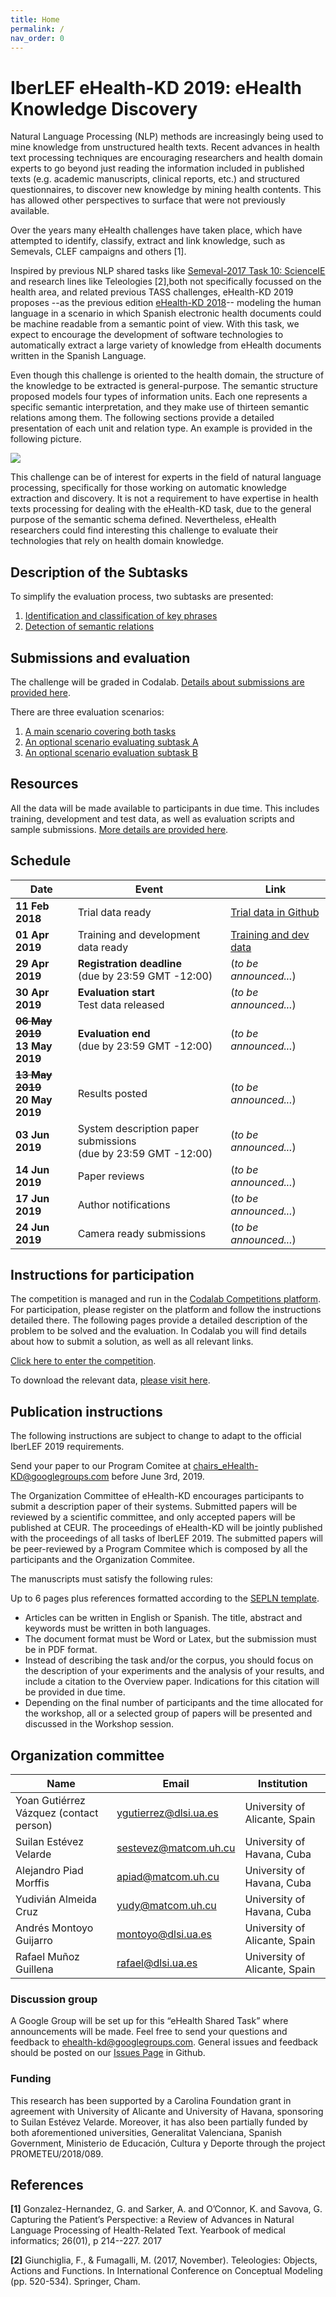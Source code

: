```yaml
---
title: Home
permalink: /
nav_order: 0
---
```


# IberLEF eHealth-KD 2019: eHealth Knowledge Discovery

Natural Language Processing (NLP) methods are increasingly being used to mine knowledge from unstructured health texts. Recent advances in health text processing techniques are encouraging researchers and health domain experts to go beyond just reading the information included in published texts (e.g. academic manuscripts, clinical reports, etc.) and structured questionnaires, to discover new knowledge by mining health contents. This has allowed other perspectives to surface that were not previously available.

Over the years many eHealth challenges have taken place, which have attempted to identify, classify, extract and link knowledge, such as Semevals, CLEF campaigns and others [1].

Inspired by previous NLP shared tasks like [Semeval-2017 Task 10: ScienceIE](http://alt.qcri.org/semeval2017/task10/) and research lines like Teleologies [2],both not specifically focussed on the health area, and related previous TASS challenges, eHealth-KD 2019 proposes --as the previous edition [eHealth-KD 2018](http://www.sepln.org/workshops/tass/2018/task-3/)--  modeling the human language in a scenario in which Spanish electronic health documents could be machine readable from a semantic point of view. With this task, we expect to encourage the development of software technologies to automatically extract a large variety of knowledge from eHealth documents written in the Spanish Language.

Even though this challenge is oriented to the health domain, the structure of the knowledge to be extracted is general-purpose. The semantic structure proposed models four types of information units. Each one represents a specific semantic interpretation, and they make use of thirteen semantic relations among them. The following sections provide a detailed presentation of each unit and relation type. An example is provided in the following picture.

![](img/task_b.png)

This challenge can be of interest for experts in the field of natural language processing, specifically for those working on automatic knowledge extraction and discovery. It is not a requirement to have expertise in health texts processing for dealing with the eHealth-KD task, due to the general purpose of the semantic schema defined. Nevertheless, eHealth researchers could find interesting this challenge to evaluate their technologies that rely on health domain knowledge.

## Description of the Subtasks

To simplify the evaluation process, two subtasks are presented:

1. [Identification and classification of key phrases](tasks#subtask-a-identification-and-classification-of-phrases)
2. [Detection of semantic relations](tasks#subtask-b-detection-of-semantic-relations)

## Submissions and evaluation

The challenge will be graded in Codalab. [Details about submissions are provided here](evaluation).

There are three evaluation scenarios:
1. [A main scenario covering both tasks](evaluation#main-evaluation-scenario-1)
2. [An optional scenario evaluating subtask A](evaluation#optional-subtask-a-scenario-2)
3. [An optional scenario evaluation subtask B](evaluation#optional-subtask-b-scenario-3)

## Resources

All the data will be made available to participants in due time. This includes training, development and test data, as well as evaluation scripts and sample submissions. [More details are provided here](resources).

## Schedule

|Date|Event|Link|
|---|---|---|
| **11 Feb 2018** | Trial data ready                                                    | [Trial data in Github](https://github.com/knowledge-learning/ehealthkd-2019/tree/master/data/trial) |
| **01 Apr 2019** | Training and development data ready                                 | [Training and dev data](https://forms.gle/3KHAvo7e5MfxtnME9) |
| **29 Apr 2019** | **Registration deadline** <br> (due by 23:59 GMT -12:00)            | (_to be announced..._) |
| **30 Apr 2019** | **Evaluation start** <br> Test data released                        | (_to be announced..._) |
| ~~**06 May 2019**~~ <br>**13 May 2019** | **Evaluation end** <br> (due by 23:59 GMT -12:00)                   | (_to be announced..._) |
| ~~**13 May 2019**~~ <br>**20 May 2019** | Results posted                                                      | (_to be announced..._) |
| **03 Jun 2019** | System description paper submissions <br> (due by 23:59 GMT -12:00) | (_to be announced..._) |
| **14 Jun 2019** | Paper reviews                                                       | (_to be announced..._) |
| **17 Jun 2019** | Author notifications                                                | (_to be announced..._) |
| **24 Jun 2019** | Camera ready submissions                                            | (_to be announced..._) |

## Instructions for participation

The competition is managed and run in the [Codalab Competitions platform](https://competitions.codalab.org/competitions/21781). For participation, please register on the platform and follow the instructions detailed there. The following pages provide a detailed description of the problem to be solved and the evaluation. In Codalab you will find details about how to submit a solution, as well as all relevant links.

[Click here to enter the competition](https://competitions.codalab.org/competitions/21781).

To download the relevant data, [please visit here](https://forms.gle/3KHAvo7e5MfxtnME9).

## Publication instructions

The following instructions are subject to change to adapt to the official IberLEF 2019 requirements.

Send your paper to our Program Comitee at [chairs_eHealth-KD@googlegroups.com](mailto:chairs_eHealth-KD@googlegroups.com) before June 3rd, 2019.

The Organization Committee of eHealth-KD encourages participants to submit a description paper of their systems. Submitted papers will be reviewed by a scientific committee, and only accepted papers will be published at CEUR. The proceedings of eHealth-KD will be jointly published with the proceedings of all tasks of IberLEF 2019. The submitted papers will be peer-reviewed by a Program Commitee which is composed by all the participants and the Organization Commitee.

The manuscripts must satisfy the following rules:

Up to 6 pages plus references formatted according to the [SEPLN template](http://www.sepln.org/home-2/revista/instrucciones-autor/).
* Articles can be written in English or Spanish. The title, abstract and keywords must be written in both languages.
* The document format must be Word or Latex, but the submission must be in PDF format.
* Instead of describing the task and/or the corpus, you should focus on the description of your experiments and the analysis of your results, and include a citation to the Overview paper. Indications for this citation will be provided in due time.
* Depending on the final number of participants and the time allocated for the workshop, all or a selected group of papers will be presented and discussed in the Workshop session.

## Organization committee

| Name                     | Email                                                 | Institution                   |
|--------------------------|-------------------------------------------------------|-------------------------------|
| Yoan Gutiérrez Vázquez (contact person)   | [ygutierrez@dlsi.ua.es](mailto:ygutierrez@dlsi.ua.es) | University of Alicante, Spain |
| Suilan Estévez Velarde   | [sestevez@matcom.uh.cu](mailto:sestevez@matcom.uh.cu) | University of Havana, Cuba    |
| Alejandro Piad Morffis   | [apiad@matcom.uh.cu](mailto:apiad@matcom.uh.cu)       | University of Havana, Cuba    |
| Yudivián Almeida Cruz    | [yudy@matcom.uh.cu](mailto:yudy@matcom.uh.cu)         | University of Havana, Cuba    |
| Andrés Montoyo Guijarro  | [montoyo@dlsi.ua.es](mailto:montoyo@dlsi.ua.es)       | University of Alicante, Spain |
| Rafael Muñoz Guillena    | [rafael@dlsi.ua.es](mailto:rafael@dlsi.ua.es)         | University of Alicante, Spain |

### Discussion group

A Google Group will be set up for this “eHealth Shared Task” where announcements will be made.
Feel free to send your questions and feedback to [ehealth-kd@googlegroups.com](mailto:ehealth-kd@googlegroups.com).
General issues and feedback should be posted on our [Issues Page](https://github.com/knowledge-learning/ehealthkd-v2/issues) in Github.

### Funding

This research has been supported by a Carolina Foundation grant in agreement with University of Alicante and University of Havana, sponsoring to Suilan Estévez Velarde. Moreover, it has also been partially funded by both aforementioned universities, Generalitat Valenciana, Spanish Government, Ministerio de Educación, Cultura y Deporte through the project PROMETEU/2018/089.

## References

**[1]** Gonzalez-Hernandez, G. and Sarker, A. and O’Connor, K. and Savova, G. Capturing the Patient’s Perspective: a Review of Advances in Natural Language Processing of Health-Related Text. Yearbook of medical informatics; 26(01), p 214--227. 2017

**[2]**   Giunchiglia, F., & Fumagalli, M. (2017, November). Teleologies: Objects, Actions and Functions. In International Conference on Conceptual Modeling (pp. 520-534). Springer, Cham.
